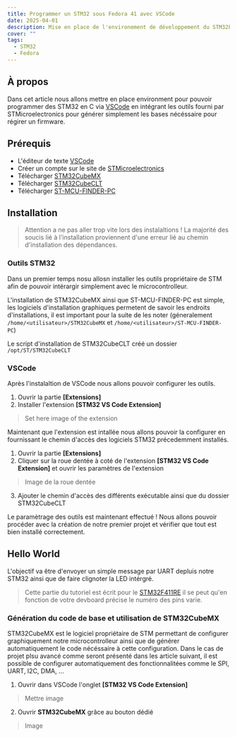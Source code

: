```yaml
---
title: Programmer un STM32 sous Fedora 41 avec VSCode
date: 2025-04-01
description: Mise en place de l'environement de développement du STM32F411RE sous Linux (Fedora 41) avec Visual Studio Code
cover: ""
tags:
  - STM32
  - Fedora
---
```


## À propos

Dans cet article nous allons mettre en place environment pour pouvoir programmer des STM32 en C via [VSCode](https://code.visualstudio.com/) en intégrant les outils fourni par STMicroelectronics pour générer simplement les bases nécéssaire pour régirer un firmware.

## Prérequis


- L'éditeur de texte [VSCode](https://code.visualstudio.com/)
- Créer un compte sur le site de [STMicroelectronics](https://www.st.com)
- Télécharger [STM32CubeMX](https://www.st.com/en/development-tools/stm32cubemx.html)
- Télécharger [STM32CubeCLT](https://www.st.com/en/development-tools/stm32cubeclt.html)
- Télécharger [ST-MCU-FINDER-PC](https://www.st.com/en/development-tools/st-mcu-finder-pc.html)


##  Installation

> Attention a ne pas aller trop vite lors des instalaltions ! La majorité des soucis lié à l'installation proviennent d'une erreur lié au chemin d'installation des dépendances.

### Outils STM32

Dans un premier temps nosu allosn installer les outils propriétaire de STM afin de pouvoir intérargir simplement avec le microcontrolleur.

L'installation de STM32CubeMX ainsi que ST-MCU-FINDER-PC est simple, les logiciels d'installation graphiques permetent de savoir les endroits d'installations, il est important pour la suite de les noter (géneralement `/home/<utilisateur>/STM32CubeMX` et `/home/<utilisateur>/ST-MCU-FINDER-PC`)

Le script d'installation de STM32CubeCLT créé un dossier  `/opt/ST/STM32CubeCLT`

### VSCode

Après l'instalaltion de VSCode nous allons pouvoir configurer les outils.

1. Ouvrir la partie **\[Extensions\]**
2. Installer l'extension **\[STM32 VS Code Extension\]**

>Set here image of the extension

Maintenant que l'extension est intallée nous allons pouvoir la configurer en fournissant le chemin d'accès des logiciels STM32 précedemment installés.

1. Ouvrir la partie **\[Extensions\]**
2. Cliquer sur la roue dentée à coté de l'extension **\[STM32 VS Code Extension\]** et ouvrir les paramètres de l'extension
> Image de la roue dentée
3. Ajouter le chemin d'accès des différents exécutable ainsi que du dossier STM32CubeCLT

Le paramètrage des outils est maintenant effectué ! Nous allons pouvoir procéder avec la création de notre premier projet et vérifier que tout est bien installé correctement.

## Hello World

L'objectif va être d'envoyer un simple message par UART depluis notre STM32 ainsi que de faire clignoter la LED intérgré. 

>Cette partie du tutoriel est écrit pour le [STM32F411RE](https://www.st.com/en/evaluation-tools/nucleo-f411re.html) il se peut qu'en fonction de votre devboard précise le numéro des pins varie.

### Génération du code de base et utilisation de STM32CubeMX

STM32CubeMX est le logiciel propriétaire de STM permettant de configurer graphiquement notre microcontrolleur ainsi que de générer automatiquement le code nécéssaire à cette configuration. Dans le cas de projet plsu avancé comme seront présenté dans les article suivant, il est possible de configurer automatiquement des fonctionnalitées comme le SPI, UART, I2C, DMA, ... 

1. Ouvrir dans VSCode l'onglet **\[STM32 VS Code Extension\]** 
> Mettre image

2. Ouvrir **STM32CubeMX** grâce au bouton dédié
> Image

